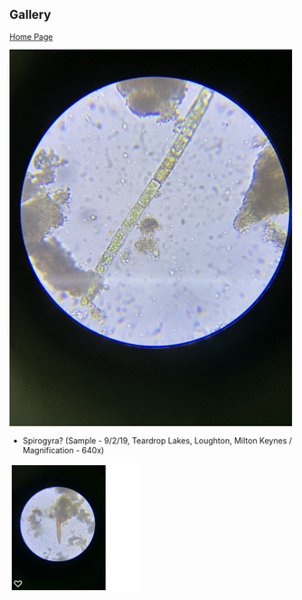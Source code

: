 ## Gallery
[Home Page](index.md) 

<img src="IMG_0308.jpeg" height="666" width="500" >

- Spirogyra? (Sample - 9/2/19, Teardrop Lakes, Loughton, Milton Keynes / Magnification - 640x)

<img src="download.png">
